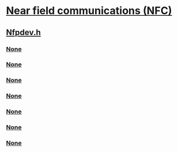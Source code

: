 # [Near field communications (NFC)](../_nfpdrivers/index.md)
## [Nfpdev.h](index.md)
### [None](../nfpdev/ni-nfpdev-ioctl_nfp_disable.md)
### [None](../nfpdev/ni-nfpdev-ioctl_nfp_enable.md)
### [None](../nfpdev/ni-nfpdev-ioctl_nfp_get_kilo_bytes_per_second.md)
### [None](../nfpdev/ni-nfpdev-ioctl_nfp_get_max_message_bytes.md)
### [None](../nfpdev/ni-nfpdev-ioctl_nfp_get_next_subscribed_message.md)
### [None](../nfpdev/ni-nfpdev-ioctl_nfp_get_next_transmitted_message.md)
### [None](../nfpdev/ni-nfpdev-ioctl_nfp_set_payload.md)
